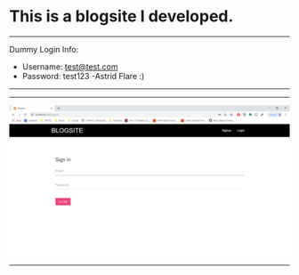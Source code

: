 # This is a blogsite I developed.

***
Dummy Login Info: 
- Username: test@test.com
- Password: test123
-Astrid Flare :)
***

***
![alt text](https://github.com/AstridFlare/Blogsite/blob/master/public/images/WELCOME.PNG "Snapshot of Sign Up Screen")
***

